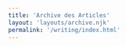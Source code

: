 ```yaml
---
title: 'Archive des Articles'
layout: 'layouts/archive.njk'
permalink: '/writing/index.html'
---
```


